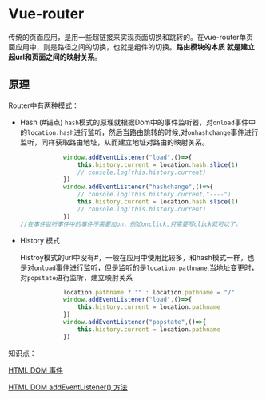 # Vue-router

传统的页面应用，是用一些超链接来实现页面切换和跳转的。在vue-router单页面应用中，则是路径之间的切换，也就是组件的切换。**路由模块的本质 就是建立起url和页面之间的映射关系**。



## 原理

Router中有两种模式：

* Hash (#锚点)
	`hash`模式的原理就根据Dom中的事件监听器，对`onload`事件中的`location.hash`进行监听，然后当路由跳转的时候,对`onhashchange`事件进行监听，同样获取路由地址，从而建立地址对路由的映射关系。
	
	```js
	            window.addEventListener("load",()=>{
	                this.history.current = location.hash.slice(1)
	                // console.log(this.history.current)
	            })
	            window.addEventListener("hashchange",()=>{
	                // console.log(this.history.current,"----")
	                this.history.current = location.hash.slice(1)
	                // console.log(this.history.current)
	            })
	//在事件监听事件中的事件不需要加on，例如onclick,只需要写click就可以了。
	```
	
	
	
* History 模式

  Histroy模式的url中没有#，一般在应用中使用比较多，和hash模式一样，也是对`onload`事件进行监听，但是监听的是`location.pathname`,当地址变更时，对`popstate`进行监听，建立映射关系

  ```js
              location.pathname ? "" : location.pathname = "/"
              window.addEventListener("load",()=>{
                  this.history.current = location.pathname
              })
              window.addEventListener("popstate",()=>{
                  this.history.current = location.pathname
              })
  ```

  

知识点： 

[HTML DOM 事件](https://www.runoob.com/jsref/dom-obj-event.html)

[HTML DOM addEventListener() 方法](https://www.runoob.com/jsref/met-element-addeventlistener.html)

